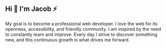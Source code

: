 ## Hi 👋 I'm Jacob ⚡

My goal is to become a professional web developer. I love the web for its openness, accessibility, and friendly community. I am inspired by the need to constantly learn and improve. Every day I strive to discover something new, and this continuous growth is what drives me forward.
